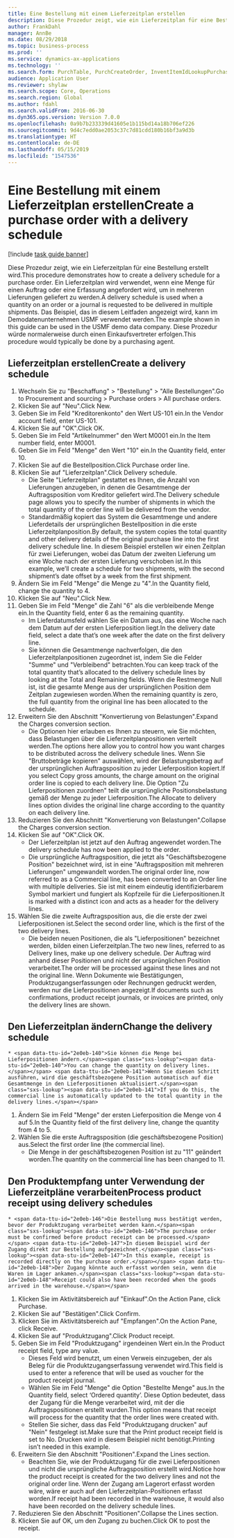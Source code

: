 ```yaml
---
title: Eine Bestellung mit einem Lieferzeitplan erstellen
description: Diese Prozedur zeigt, wie ein Lieferzeitplan für eine Bestellung erstellt wird.
author: FrankDahl
manager: AnnBe
ms.date: 08/29/2018
ms.topic: business-process
ms.prod: ''
ms.service: dynamics-ax-applications
ms.technology: ''
ms.search.form: PurchTable, PurchCreateOrder, InventItemIdLookupPurchase, PurchDeliverySchedule, PurchEditLines
audience: Application User
ms.reviewer: shylaw
ms.search.scope: Core, Operations
ms.search.region: Global
ms.author: fdahl
ms.search.validFrom: 2016-06-30
ms.dyn365.ops.version: Version 7.0.0
ms.openlocfilehash: 0a9b7b233339d41605e1b115bd14a18b706ef226
ms.sourcegitcommit: 9d4c7edd0ae2053c37c7d81cdd180b16bf3a9d3b
ms.translationtype: HT
ms.contentlocale: de-DE
ms.lasthandoff: 05/15/2019
ms.locfileid: "1547536"
---
```

# <a name="create-a-purchase-order-with-a-delivery-schedule"></a><span data-ttu-id="2e0eb-103">Eine Bestellung mit einem Lieferzeitplan erstellen</span><span class="sxs-lookup"><span data-stu-id="2e0eb-103">Create a purchase order with a delivery schedule</span></span>

[!include [task guide banner](../../includes/task-guide-banner.md)]

<span data-ttu-id="2e0eb-104">Diese Prozedur zeigt, wie ein Lieferzeitplan für eine Bestellung erstellt wird.</span><span class="sxs-lookup"><span data-stu-id="2e0eb-104">This procedure demonstrates how to create a delivery schedule for a purchase order.</span></span> <span data-ttu-id="2e0eb-105">Ein Lieferzeitplan wird verwendet, wenn eine Menge für einen Auftrag oder eine Erfassung angefordert wird, um in mehreren Lieferungen geliefert zu werden.</span><span class="sxs-lookup"><span data-stu-id="2e0eb-105">A delivery schedule is used when a quantity on an order or a journal is requested to be delivered in multiple shipments.</span></span> <span data-ttu-id="2e0eb-106">Das Beispiel, das in diesem Leitfaden angezeigt wird, kann im Demodatenunternehmen USMF verwendet werden.</span><span class="sxs-lookup"><span data-stu-id="2e0eb-106">The example shown in this guide can be used in the USMF demo data company.</span></span> <span data-ttu-id="2e0eb-107">Diese Prozedur würde normalerweise durch einen Einkaufsvertreter erfolgen.</span><span class="sxs-lookup"><span data-stu-id="2e0eb-107">This procedure would typically be done by a purchasing agent.</span></span>


## <a name="create-a-delivery-schedule"></a><span data-ttu-id="2e0eb-108">Lieferzeitplan erstellen</span><span class="sxs-lookup"><span data-stu-id="2e0eb-108">Create a delivery schedule</span></span>
1. <span data-ttu-id="2e0eb-109">Wechseln Sie zu "Beschaffung" > "Bestellung" > "Alle Bestellungen".</span><span class="sxs-lookup"><span data-stu-id="2e0eb-109">Go to Procurement and sourcing > Purchase orders > All purchase orders.</span></span>
2. <span data-ttu-id="2e0eb-110">Klicken Sie auf "Neu".</span><span class="sxs-lookup"><span data-stu-id="2e0eb-110">Click New.</span></span>
3. <span data-ttu-id="2e0eb-111">Geben Sie im Feld "Kreditorenkonto" den Wert US-101 ein.</span><span class="sxs-lookup"><span data-stu-id="2e0eb-111">In the Vendor account field, enter US-101.</span></span>
4. <span data-ttu-id="2e0eb-112">Klicken Sie auf "OK".</span><span class="sxs-lookup"><span data-stu-id="2e0eb-112">Click OK.</span></span>
5. <span data-ttu-id="2e0eb-113">Geben Sie im Feld "Artikelnummer" den Wert M0001 ein.</span><span class="sxs-lookup"><span data-stu-id="2e0eb-113">In the Item number field, enter M0001.</span></span>
6. <span data-ttu-id="2e0eb-114">Geben Sie im Feld "Menge" den Wert "10" ein.</span><span class="sxs-lookup"><span data-stu-id="2e0eb-114">In the Quantity field, enter 10.</span></span>
7. <span data-ttu-id="2e0eb-115">Klicken Sie auf die Bestellposition.</span><span class="sxs-lookup"><span data-stu-id="2e0eb-115">Click Purchase order line.</span></span>
8. <span data-ttu-id="2e0eb-116">Klicken Sie auf "Lieferzeitplan".</span><span class="sxs-lookup"><span data-stu-id="2e0eb-116">Click Delivery schedule.</span></span>
    * <span data-ttu-id="2e0eb-117">Die Seite "Lieferzeitplan" gestattet es Ihnen, die Anzahl von Lieferungen anzugeben, in denen die Gesamtmenge der Auftragsposition vom Kreditor geliefert wird.</span><span class="sxs-lookup"><span data-stu-id="2e0eb-117">The Delivery schedule page allows you to specify the number of shipments in which the total quantity of the order line will be delivered from the vendor.</span></span>  
    * <span data-ttu-id="2e0eb-118">Standardmäßig kopiert das System die Gesamtmenge und andere Lieferdetails der ursprünglichen Bestellposition in die erste Lieferzeitplanposition.</span><span class="sxs-lookup"><span data-stu-id="2e0eb-118">By default, the system copies the total quantity and other delivery details of the original purchase line into the first delivery schedule line.</span></span> <span data-ttu-id="2e0eb-119">In diesem Beispiel erstellen wir einen Zeitplan für zwei Lieferungen, wobei das Datum der zweiten Lieferung um eine Woche nach der ersten Lieferung verschoben ist.</span><span class="sxs-lookup"><span data-stu-id="2e0eb-119">In this example, we’ll create a schedule for two shipments, with the second shipment’s date offset by a week from the first shipment.</span></span>  
9. <span data-ttu-id="2e0eb-120">Ändern Sie im Feld "Menge" die Menge zu "4".</span><span class="sxs-lookup"><span data-stu-id="2e0eb-120">In the Quantity field, change the quantity to 4.</span></span>
10. <span data-ttu-id="2e0eb-121">Klicken Sie auf "Neu".</span><span class="sxs-lookup"><span data-stu-id="2e0eb-121">Click New.</span></span>
11. <span data-ttu-id="2e0eb-122">Geben Sie im Feld "Menge" die Zahl "6" als die verbleibende Menge ein.</span><span class="sxs-lookup"><span data-stu-id="2e0eb-122">In the Quantity field, enter 6 as the remaining quantity.</span></span>
    * <span data-ttu-id="2e0eb-123">Im Lieferdatumsfeld wählen Sie ein Datum aus, das eine Woche nach dem Datum auf der ersten Lieferposition liegt.</span><span class="sxs-lookup"><span data-stu-id="2e0eb-123">In the delivery date field, select a date that’s one week after the date on the first delivery line.</span></span>  
    * <span data-ttu-id="2e0eb-124">Sie können die Gesamtmenge nachverfolgen, die den Lieferzeitplanpositionen zugeordnet ist, indem Sie die Felder "Summe" und "Verbleibend" betrachten.</span><span class="sxs-lookup"><span data-stu-id="2e0eb-124">You can keep track of the total quantity that’s allocated to the delivery schedule lines by looking at the Total and Remaining fields.</span></span> <span data-ttu-id="2e0eb-125">Wenn die Restmenge Null ist, ist die gesamte Menge aus der ursprünglichen Position dem Zeitplan zugewiesen worden.</span><span class="sxs-lookup"><span data-stu-id="2e0eb-125">When the remaining quantity is zero, the full quantity from the original line has been allocated to the schedule.</span></span>  
12. <span data-ttu-id="2e0eb-126">Erweitern Sie den Abschnitt "Konvertierung von Belastungen".</span><span class="sxs-lookup"><span data-stu-id="2e0eb-126">Expand the Charges conversion section.</span></span>
    * <span data-ttu-id="2e0eb-127">Die Optionen hier erlauben es Ihnen zu steuern, wie Sie möchten, dass Belastungen über die Lieferzeitplanpositionen verteilt werden.</span><span class="sxs-lookup"><span data-stu-id="2e0eb-127">The options here allow you to control how you want charges to be distributed across the delivery schedule lines.</span></span> <span data-ttu-id="2e0eb-128">Wenn Sie "Bruttobeträge kopieren" auswählen, wird der Belastungsbetrag auf der ursprünglichen Auftragsposition zu jeder Lieferposition kopiert.</span><span class="sxs-lookup"><span data-stu-id="2e0eb-128">If you select Copy gross amounts, the charge amount on the original order line is copied to each delivery line.</span></span> <span data-ttu-id="2e0eb-129">Die Option "Zu Lieferpositionen zuordnen" teilt die ursprüngliche Positionsbelastung gemäß der Menge zu jeder Lieferposition.</span><span class="sxs-lookup"><span data-stu-id="2e0eb-129">The Allocate to delivery lines option divides the original line charge according to the quantity on each delivery line.</span></span>  
13. <span data-ttu-id="2e0eb-130">Reduzieren Sie den Abschnitt "Konvertierung von Belastungen".</span><span class="sxs-lookup"><span data-stu-id="2e0eb-130">Collapse the Charges conversion section.</span></span>
14. <span data-ttu-id="2e0eb-131">Klicken Sie auf "OK".</span><span class="sxs-lookup"><span data-stu-id="2e0eb-131">Click OK.</span></span>
    * <span data-ttu-id="2e0eb-132">Der Lieferzeitplan ist jetzt auf den Auftrag angewendet worden.</span><span class="sxs-lookup"><span data-stu-id="2e0eb-132">The delivery schedule has now been applied to the order.</span></span>  
    * <span data-ttu-id="2e0eb-133">Die ursprüngliche Auftragsposition, die jetzt als "Geschäftsbezogene Position" bezeichnet wird, ist in eine "Auftragsposition mit mehreren Lieferungen" umgewandelt worden.</span><span class="sxs-lookup"><span data-stu-id="2e0eb-133">The original order line, now referred to as a Commercial line, has been converted to an Order line with multiple deliveries.</span></span> <span data-ttu-id="2e0eb-134">Sie ist mit einem eindeutig identifizierbarem Symbol markiert und fungiert als Kopfzeile für die Lieferpositionen.</span><span class="sxs-lookup"><span data-stu-id="2e0eb-134">It is marked with a distinct icon and acts as a header for the delivery lines.</span></span>  
15. <span data-ttu-id="2e0eb-135">Wählen Sie die zweite Auftragsposition aus, die die erste der zwei Lieferpositionen ist.</span><span class="sxs-lookup"><span data-stu-id="2e0eb-135">Select the second order line, which is the first of the two delivery lines.</span></span>
    * <span data-ttu-id="2e0eb-136">Die beiden neuen Positionen, die als "Lieferpositionen" bezeichnet werden, bilden einen Lieferzeitplan.</span><span class="sxs-lookup"><span data-stu-id="2e0eb-136">The two new lines, referred to as Delivery lines, make up one delivery schedule.</span></span> <span data-ttu-id="2e0eb-137">Der Auftrag wird anhand dieser Positionen und nicht der ursprünglichen Position verarbeitet.</span><span class="sxs-lookup"><span data-stu-id="2e0eb-137">The order will be processed against these lines and not the original line.</span></span> <span data-ttu-id="2e0eb-138">Wenn Dokumente wie Bestätigungen, Produktzugangserfassungen oder Rechnungen gedruckt werden, werden nur die Lieferpositionen angezeigt.</span><span class="sxs-lookup"><span data-stu-id="2e0eb-138">If documents such as confirmations, product receipt journals, or invoices are printed, only the delivery lines are shown.</span></span>  

## <a name="change-the-delivery-schedule"></a><span data-ttu-id="2e0eb-139">Den Lieferzeitplan ändern</span><span class="sxs-lookup"><span data-stu-id="2e0eb-139">Change the delivery schedule</span></span>
    * <span data-ttu-id="2e0eb-140">Sie können die Menge bei Lieferpositionen ändern.</span><span class="sxs-lookup"><span data-stu-id="2e0eb-140">You can change the quantity on delivery lines.</span></span> <span data-ttu-id="2e0eb-141">Wenn Sie diesen Schritt ausführen, wird die geschäftsbezogene Position automatisch auf die Gesamtmenge in den Lieferpositionen aktualisiert.</span><span class="sxs-lookup"><span data-stu-id="2e0eb-141">If you do this, the commercial line is automatically updated to the total quantity in the delivery lines.</span></span>  
1. <span data-ttu-id="2e0eb-142">Ändern Sie im Feld "Menge" der ersten Lieferposition die Menge von 4 auf 5.</span><span class="sxs-lookup"><span data-stu-id="2e0eb-142">In the Quantity field of the first delivery line, change the quantity from 4 to 5.</span></span>
2. <span data-ttu-id="2e0eb-143">Wählen Sie die erste Auftragsposition (die geschäftsbezogene Position) aus.</span><span class="sxs-lookup"><span data-stu-id="2e0eb-143">Select the first order line (the commercial line).</span></span>
    * <span data-ttu-id="2e0eb-144">Die Menge in der geschäftsbezogenen Position ist zu "11" geändert worden.</span><span class="sxs-lookup"><span data-stu-id="2e0eb-144">The quantity on the commercial line has been changed to 11.</span></span>  

## <a name="process-product-receipt-using-delivery-schedules"></a><span data-ttu-id="2e0eb-145">Den Produktempfang unter Verwendung der Lieferzeitpläne verarbeiten</span><span class="sxs-lookup"><span data-stu-id="2e0eb-145">Process product receipt using delivery schedules</span></span>
    * <span data-ttu-id="2e0eb-146">Die Bestellung muss bestätigt werden, bevor der Produktzugang verarbeitet werden kann.</span><span class="sxs-lookup"><span data-stu-id="2e0eb-146">The purchase order must be confirmed before product receipt can be processed.</span></span> <span data-ttu-id="2e0eb-147">In diesem Beispiel wird der Zugang direkt zur Bestellung aufgezeichnet.</span><span class="sxs-lookup"><span data-stu-id="2e0eb-147">In this example, receipt is recorded directly on the purchase order.</span></span> <span data-ttu-id="2e0eb-148">Der Zugang könnte auch erfasst worden sein, wenn die Waren im Lager ankamen.</span><span class="sxs-lookup"><span data-stu-id="2e0eb-148">Receipt could also have been recorded when the goods arrived in the warehouse.</span></span>  
1. <span data-ttu-id="2e0eb-149">Klicken Sie im Aktivitätsbereich auf "Einkauf".</span><span class="sxs-lookup"><span data-stu-id="2e0eb-149">On the Action Pane, click Purchase.</span></span>
2. <span data-ttu-id="2e0eb-150">Klicken Sie auf "Bestätigen".</span><span class="sxs-lookup"><span data-stu-id="2e0eb-150">Click Confirm.</span></span>
3. <span data-ttu-id="2e0eb-151">Klicken Sie im Aktivitätsbereich auf "Empfangen".</span><span class="sxs-lookup"><span data-stu-id="2e0eb-151">On the Action Pane, click Receive.</span></span>
4. <span data-ttu-id="2e0eb-152">Klicken Sie auf "Produktzugang".</span><span class="sxs-lookup"><span data-stu-id="2e0eb-152">Click Product receipt.</span></span>
5. <span data-ttu-id="2e0eb-153">Geben Sie im Feld "Produktzugang" irgendeinen Wert ein.</span><span class="sxs-lookup"><span data-stu-id="2e0eb-153">In the Product receipt field, type any value.</span></span>
    * <span data-ttu-id="2e0eb-154">Dieses Feld wird benutzt, um einen Verweis einzugeben, der als Beleg für die Produktzugangserfassung verwendet wird.</span><span class="sxs-lookup"><span data-stu-id="2e0eb-154">This field is used to enter a reference that will be used as voucher for the product receipt journal.</span></span>  
    * <span data-ttu-id="2e0eb-155">Wählen Sie im Feld "Menge" die Option "Bestellte Menge" aus.</span><span class="sxs-lookup"><span data-stu-id="2e0eb-155">In the Quantity field, select ‘Ordered quantity’.</span></span> <span data-ttu-id="2e0eb-156">Diese Option bedeutet, dass der Zugang für die Menge verarbeitet wird, mit der die Auftragspositionen erstellt wurden.</span><span class="sxs-lookup"><span data-stu-id="2e0eb-156">This option means that receipt will process for the quantity that the order lines were created with.</span></span>  
    * <span data-ttu-id="2e0eb-157">Stellen Sie sicher, dass das Feld "Produktzugang drucken" auf "Nein" festgelegt ist.</span><span class="sxs-lookup"><span data-stu-id="2e0eb-157">Make sure that the Print product receipt field is set to No.</span></span> <span data-ttu-id="2e0eb-158">Drucken wird in diesem Beispiel nicht benötigt.</span><span class="sxs-lookup"><span data-stu-id="2e0eb-158">Printing isn’t needed in this example.</span></span>  
6. <span data-ttu-id="2e0eb-159">Erweitern Sie den Abschnitt "Positionen".</span><span class="sxs-lookup"><span data-stu-id="2e0eb-159">Expand the Lines section.</span></span>
    * <span data-ttu-id="2e0eb-160">Beachten Sie, wie der Produktzugang für die zwei Lieferpositionen und nicht die ursprüngliche Auftragsposition erstellt wird.</span><span class="sxs-lookup"><span data-stu-id="2e0eb-160">Notice how the product receipt is created for the two delivery lines and not the original order line.</span></span> <span data-ttu-id="2e0eb-161">Wenn der Zugang am Lagerort erfasst worden wäre, wäre er auch auf den Lieferzeitplan-Positionen erfasst worden.</span><span class="sxs-lookup"><span data-stu-id="2e0eb-161">If receipt had been recorded in the warehouse, it would also have been recorded on the delivery schedule lines.</span></span>  
7. <span data-ttu-id="2e0eb-162">Reduzieren Sie den Abschnitt "Positionen".</span><span class="sxs-lookup"><span data-stu-id="2e0eb-162">Collapse the Lines section.</span></span>
8. <span data-ttu-id="2e0eb-163">Klicken Sie auf OK, um den Zugang zu buchen.</span><span class="sxs-lookup"><span data-stu-id="2e0eb-163">Click OK to post the receipt.</span></span>

